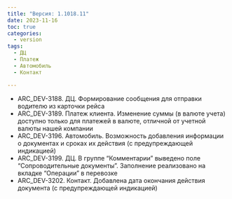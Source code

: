 ```yaml
---
title: "Версия: 1.1018.11"
date: 2023-11-16
toc: true
categories:
  - version
tags:
  - ДЦ
  - Платеж
  - Автомобиль
  - Контакт

---
```


-   ARC_DEV-3188. ДЦ. Формирование сообщения для отправки водителю из карточки рейса
-   ARC_DEV-3189. Платеж клиента. Изменение суммы (в валюте учета) доступно только для платежей в валюте, отличной от учетной валюты нашей компании
-   ARC_DEV-3196. Автомобиль. Возможность добавления информации о документах и сроках их действия (с предупреждающей индикацией)
-   ARC_DEV-3199. ДЦ. В группе “Комментарии” выведено поле “Сопроводительные документы”. Заполнение реализовано на вкладке “Операции” в перевозке 
-   ARC_DEV-3202. Контакт. Добавлена дата окончания действия документа (с предупреждающей индикацией)
